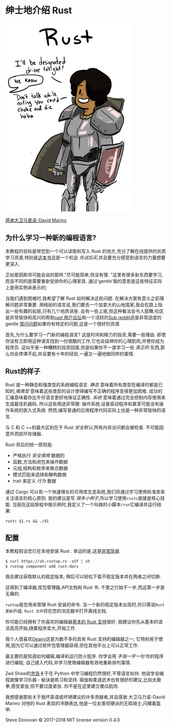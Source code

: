 
#  绅士地介绍 Rust 

![Rust](PPrustS.png)

[感谢大卫马里诺-David Marino ](http://leftoversalad.com/c/015_programmingpeople/)

## 为什么学习一种新的编程语言?

本教程的目标是带您到一个可以读取和写入 Rust 的地方,充分了解在线提供的优质学习资源,特别是[这本书](https://doc.rust-lang.org/stable/book/)这是一个机会 _先试后买_,并且要充分感受到语言的力量想要更深入. 

正如爱因斯坦可能会说的那样,"尽可能简单,但没有慢. "这里有很多新东西要学习,而且不同的是需要重新安排你的心理家具. 通过'gentle'我的意思是这些特征实际上是用实例来表示的;

当我们遇到困难时,我希望了解 Rust 如何解决这些问题. 在解决方案有意义之前理解问题非常重要. 用绚丽的语言说,我们要去一个加拿大的山地国家,我会在路上指出一些有趣的岩层,只有几个地质讲座. 会有一些上坡,但这种看法会令人鼓舞;社区是异常愉快和高兴的帮助[rust 用户论坛](https://users.rust-lang.org/)和一个活跃的[Sub reddit](https://www.reddit.com/r/rust/)这是非常适度的 gentle [常问问题](https://www.rust-lang.org/en-US/faq.html)如果你有特定的问题,这是一个很好的资源. 

首先,为什么要学习一门新的编程语言? 这是时间和精力的投资,需要一些理由. 即使你没有立即用这种语言找到一份很酷的工作,它也会延伸你的心理肌肉,并使你成为程序员. 这似乎是一种糟糕的投资回报,但是如果你不一直学习一些 _真正的_ 东西,那么你会停滞不前,并且要有十年的经验,一遍又一遍地做同样的事情. 

##  Rust的样子

 Rust 是一种静态和强类型的系统编程语言. _静态_ 意味着所有类型在编译时都是已知的,_强类型_ 意味着这些类型的设计使得编写不正确的程序变得更加困难. 成功的汇编意味着你比牛仔语言更好地保证正确性. _系统_ 意味着通过完全控制内存使用来生成最佳机器码. 所以这些用途非常硬: 操作系统,设备驱动程序和甚至可能没有操作系统的嵌入式系统. 然而,编写普通的应用程序代码实际上也是一种非常愉快的语言. 

与 C 和 C ++的最大区别在于 Rust _安全默认_;所有内存访问都会被检查. 不可能因意外而损坏存储器. 

 Rust 背后的统一原则是: 

-   严格执行 _安全借用_ 数据的
-   函数,方法和闭包来操作数据
-   元组,结构和枚举来聚合数据
-   模式匹配来选择和解构数据
-   trait 来定义 _行为_ 数据

通过 Cargo 可以有一个快速增长的可用库生态系统,我们将通过学习使用标准库来关注语言的核心原则. 我的建议是写 _很多小例子_,所以学习使用`rustc`直接是核心技能. 当我在这段旅程中做示例时,我定义了一个叫做的小脚本`rrun`它编译并运行结果: 

    rustc $1.rs && ./$1

## 配置

本教程假设您已在本地安装 Rust . 幸运的是,这是[非常简单](https://www.rust-lang.org/en-US/downloads.html). 

    $ curl https://sh.rustup.rs -sSf | sh
    $ rustup component add rust-docs

我会建议获取默认的稳定版本; 稍后可以轻松下载不稳定版本并在两者之间切换. 

这得到了编译器,库包管理器,API文档和 Rust 书. 千里之行始于一步,而这第一步是无痛的. 

`rustup`是您用来管理 Rust 安装的命令. 当一个新的稳定版本出现时,你只需说`Rust 更新`升级. `Rust 文件`将在您的浏览器中打开离线文档. 

你可能已经拥有了你喜欢的编辑器[基本的 Rust 支持](https://areweideyet.com/)很好. 我建议你先从基本的语法高亮开始,随着程序变大,开始工作. 

我个人很喜欢[Geany](https://www.geany.org/Download/Releases)这是为数不多的具有 Rust 支持的编辑器之一; 它特别易于使用,因为它可以通过软件包管理器获得,但在其他平台上可以正常工作. 

最主要的是知道如何编辑,编译和运行防火程序. 你学会用 _手指一字一句_ 你的程序进行编程; 自己键入代码,并学习使用编辑器有效地重新排列事情. 

Zed Shaw的[忠告](https://learnpythonthehardway.org/book/intro.html)关于在 Python 中学习编程仍然很好,不管语言如何. 他说学会编程就像学习乐器 - 秘诀是练习和坚持. 瑜伽和柔道武术也有很好的建议,比如太极拳,感受紧张,但不要过度紧张. 你不是在这里建立傻瓜肌肉. 

我想感谢那些关于我坏英语或坏锈建议的许多贡献者,并且感谢 大卫马力诺-David Marino 对他的 Rust 表现的冷静表达,他是一位友善但硬派的无瑕骑士,闪耀着盔甲. 

Steve Donovan © 2017-2018 MIT license version 0.4.0
